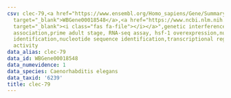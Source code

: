 ```yaml
---
csv: clec-79,<a href="https://www.ensembl.org/Homo_sapiens/Gene/Summary?db=core;g=WBGene00018548"
  target="_blank">WBGene00018548</a>,<a href="https://www.ncbi.nlm.nih.gov/pubmed/30894454"
  target="_blank"><i class="fas fa-file"></i></a>",genetic interference,functional
  association,prime adult stage, RNA-seq assay, hsf-1 overexpression,nucleotide sequence
  identification,nucleotide sequence identification,transcriptional regulation,up-regulates
  activity
data_alias: clec-79
data_id: WBGene00018548
data_numevidence: 1
data_species: Caenorhabditis elegans
data_taxid: '6239'
title: clec-79
---
```


